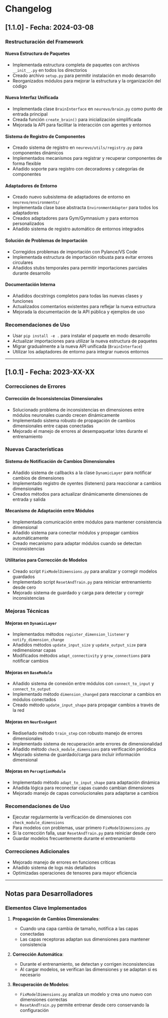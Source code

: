# Changelog

## [1.1.0] - Fecha: 2024-03-08

### Restructuración del Framework

#### Nueva Estructura de Paquetes
- Implementada estructura completa de paquetes con archivos `__init__.py` en todos los directorios
- Creado archivo `setup.py` para permitir instalación en modo desarrollo
- Reorganizados módulos para mejorar la estructura y la organización del código

#### Nueva Interfaz Unificada
- Implementada clase `BrainInterface` en `neurevo/brain.py` como punto de entrada principal
- Creada función `create_brain()` para inicialización simplificada
- Mejorada la API para facilitar la interacción con agentes y entornos

#### Sistema de Registro de Componentes
- Creado sistema de registro en `neurevo/utils/registry.py` para componentes dinámicos
- Implementados mecanismos para registrar y recuperar componentes de forma flexible
- Añadido soporte para registro con decoradores y categorías de componentes

#### Adaptadores de Entorno
- Creado nuevo subsistema de adaptadores de entorno en `neurevo/environments/`
- Implementada clase base abstracta `EnvironmentAdapter` para todos los adaptadores
- Creados adaptadores para Gym/Gymnasium y para entornos personalizados
- Añadido sistema de registro automático de entornos integrados

#### Solución de Problemas de Importación
- Corregidos problemas de importación con Pylance/VS Code
- Implementada estructura de importación robusta para evitar errores circulares
- Añadidos stubs temporales para permitir importaciones parciales durante desarrollo

#### Documentación Interna
- Añadidos docstrings completos para todas las nuevas clases y funciones
- Actualizados comentarios existentes para reflejar la nueva estructura
- Mejorada la documentación de la API pública y ejemplos de uso

### Recomendaciones de Uso
- Usar `pip install -e .` para instalar el paquete en modo desarrollo
- Actualizar importaciones para utilizar la nueva estructura de paquetes
- Migrar gradualmente a la nueva API unificada (`BrainInterface`)
- Utilizar los adaptadores de entorno para integrar nuevos entornos

---

## [1.0.1] - Fecha: 2023-XX-XX

### Correcciones de Errores

#### Corrección de Inconsistencias Dimensionales
- Solucionado problema de inconsistencias en dimensiones entre módulos neuronales cuando crecen dinámicamente
- Implementado sistema robusto de propagación de cambios dimensionales entre capas conectadas
- Mejorado el manejo de errores al desempaquetar lotes durante el entrenamiento

### Nuevas Características

#### Sistema de Notificación de Cambios Dimensionales
- Añadido sistema de callbacks a la clase `DynamicLayer` para notificar cambios de dimensiones
- Implementado registro de oyentes (listeners) para reaccionar a cambios dimensionales
- Creados métodos para actualizar dinámicamente dimensiones de entrada y salida

#### Mecanismo de Adaptación entre Módulos
- Implementada comunicación entre módulos para mantener consistencia dimensional
- Añadido sistema para conectar módulos y propagar cambios automáticamente
- Creado mecanismo para adaptar módulos cuando se detectan inconsistencias

#### Utilitarios para Corrección de Modelos
- Creado script `FixModelDimensions.py` para analizar y corregir modelos guardados
- Implementado script `ResetAndTrain.py` para reiniciar entrenamiento desde cero
- Mejorado sistema de guardado y carga para detectar y corregir inconsistencias

### Mejoras Técnicas

#### Mejoras en `DynamicLayer`
- Implementados métodos `register_dimension_listener` y `notify_dimension_change`
- Añadidos métodos `update_input_size` y `update_output_size` para redimensionar capas
- Modificados métodos `adapt_connectivity` y `grow_connections` para notificar cambios

#### Mejoras en `BaseModule`
- Añadido sistema de conexión entre módulos con `connect_to_input` y `connect_to_output`
- Implementado método `dimension_changed` para reaccionar a cambios en módulos conectados
- Creado método `update_input_shape` para propagar cambios a través de la red

#### Mejoras en `NeurEvoAgent`
- Rediseñado método `train_step` con robusto manejo de errores dimensionales
- Implementado sistema de recuperación ante errores de dimensionalidad
- Añadido método `check_module_dimensions` para verificación periódica
- Mejorado sistema de guardado/carga para incluir información dimensional

#### Mejoras en `PerceptionModule`
- Implementado método `adapt_to_input_shape` para adaptación dinámica
- Añadida lógica para reconectar capas cuando cambian dimensiones
- Mejorado manejo de capas convolucionales para adaptarse a cambios

### Recomendaciones de Uso
- Ejecutar regularmente la verificación de dimensiones con `check_module_dimensions`
- Para modelos con problemas, usar primero `FixModelDimensions.py`
- Si la corrección falla, usar `ResetAndTrain.py` para reiniciar desde cero
- Guardar modelos frecuentemente durante el entrenamiento

### Correcciones Adicionales
- Mejorado manejo de errores en funciones críticas
- Añadido sistema de logs más detallados
- Optimizadas operaciones de tensores para mayor eficiencia

---

## Notas para Desarrolladores

### Elementos Clave Implementados

1. **Propagación de Cambios Dimensionales**:
   - Cuando una capa cambia de tamaño, notifica a las capas conectadas
   - Las capas receptoras adaptan sus dimensiones para mantener consistencia

2. **Corrección Automática**:
   - Durante el entrenamiento, se detectan y corrigen inconsistencias
   - Al cargar modelos, se verifican las dimensiones y se adaptan si es necesario

3. **Recuperación de Modelos**:
   - `FixModelDimensions.py` analiza un modelo y crea uno nuevo con dimensiones correctas
   - `ResetAndTrain.py` permite entrenar desde cero conservando la configuración 